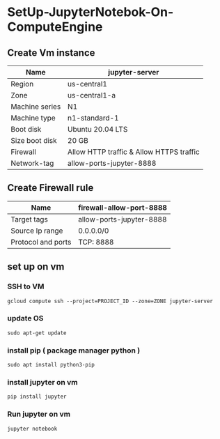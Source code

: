 # SetUp-JupyterNotebok-On-ComputeEngine
## Create Vm instance
| Name | jupyter-server |
| --- | --- |
| Region | us-central1 |
| Zone | us-central1-a |
| Machine series | N1 |
| Machine type | n1-standard-1 |
| Boot disk | Ubuntu 20.04 LTS |
| Size boot disk | 20 GB |
| Firewall | Allow HTTP traffic & Allow HTTPS traffic 
| Network-tag | allow-ports-jupyter-8888

## Create Firewall rule
| Name | firewall-allow-port-8888 |
| --- | --- |
| Target tags | allow-ports-jupyter-8888 |
| Source Ip range | 0.0.0.0/0 |
| Protocol and ports | TCP: 8888



## set up on vm
### SSH to VM
    gcloud compute ssh --project=PROJECT_ID --zone=ZONE jupyter-server
### update OS
    sudo apt-get update
### install pip ( package manager python )
    sudo apt install python3-pip

### install jupyter on vm
    pip install jupyter
### Run jupyter on vm
    jupyter notebook
